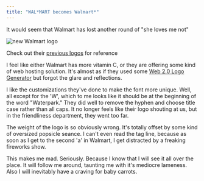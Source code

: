 ```yaml
---
title: "WAL*MART becomes Walmart*"
---
```


It would seem that Walmart has lost another round of "she loves me not"

![new Walmart logo](http://i26.tinypic.com/15309oy.gif "Unimpressive")

Check out their [previous logos](http://walmartstores.com/AboutUs/8412.aspx) for reference

I feel like either Walmart has more vitamin C, or they are offering some kind of web hosting solution. It's almost as if they used some [Web 2.0 Logo Generator](http://creatr.cc/creatr/ "Web 2.0 Logo Generator") but forgot the glare and reflections.

I like the customizations they've done to make the font more unique. Well, all except for the 'W', which to me looks like it should be at the beginning of the word "Waterpark." They did well to remove the hyphen and choose title case rather than all caps. It no longer feels like their logo shouting at us, but in the friendliness department, they went too far.

The weight of the logo is so obviously wrong. It's totally offset by some kind of oversized popsicle seance. I can't even read the tag line, because as soon as I get to the second 'a' in Walmart, I get distracted by a freaking fireworks show.

This makes me mad. Seriously. Because I know that I will see it all over the place. It will follow me around, taunting me with it's mediocre lameness. Also I will inevitably have a craving for baby carrots.